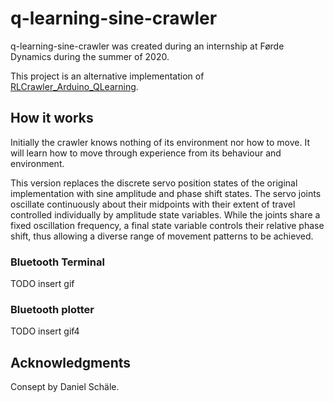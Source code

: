 # q-learning-sine-crawler

q-learning-sine-crawler was created during an internship at Førde Dynamics during the summer of 2020. 

This project is an alternative implementation of [RLCrawler_Arduino_QLearning](https://github.com/frdedynamics/RLCrawler_Arduino_QLearning). 


## How it works
Initially the crawler knows nothing of its environment nor how to move. 
It will learn how to move through experience from its behaviour and environment.

This version replaces the discrete servo position states of the original implementation with sine amplitude and phase shift states. The servo joints oscillate continuously about their midpoints with their extent of travel controlled individually by amplitude state variables. While the joints share a fixed oscillation frequency, a final state variable controls their relative phase shift, thus allowing a diverse range of movement patterns to be achieved.
### Bluetooth Terminal
TODO insert gif
### Bluetooth plotter
TODO insert gif4
## Acknowledgments
Consept by Daniel Schäle.


